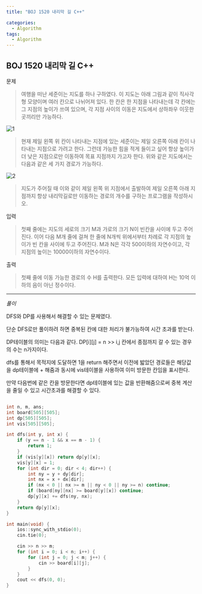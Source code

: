 ```yaml
---
title: "BOJ 1520 내리막 길 C++"

categories:
  - Algorithm
tags:
  - Algorithm
---
```


## BOJ 1520 내리막 길 C++

문제

> 여행을 떠난 세준이는 지도를 하나 구하였다. 이 지도는 아래 그림과 같이 직사각형 모양이며 여러 칸으로 나뉘어져 있다. 한 칸은 한 지점을 나타내는데 각 칸에는 그 지점의 높이가 쓰여 있으며, 각 지점 사이의 이동은 지도에서 상하좌우 이웃한 곳끼리만 가능하다.

![1](https://upload.acmicpc.net/0e11f3db-35d2-4b01-9aa0-9a39252f05be/-/preview/)

> 현재 제일 왼쪽 위 칸이 나타내는 지점에 있는 세준이는 제일 오른쪽 아래 칸이 나타내는 지점으로 가려고 한다. 그런데 가능한 힘을 적게 들이고 싶어 항상 높이가 더 낮은 지점으로만 이동하여 목표 지점까지 가고자 한다. 위와 같은 지도에서는 다음과 같은 세 가지 경로가 가능하다.

![2](https://upload.acmicpc.net/917d0418-35db-4081-9f62-69a2cc78721e/-/preview/)

> 지도가 주어질 때 이와 같이 제일 왼쪽 위 지점에서 출발하여 제일 오른쪽 아래 지점까지 항상 내리막길로만 이동하는 경로의 개수를 구하는 프로그램을 작성하시오.

입력

> 첫째 줄에는 지도의 세로의 크기 M과 가로의 크기 N이 빈칸을 사이에 두고 주어진다. 이어 다음 M개 줄에 걸쳐 한 줄에 N개씩 위에서부터 차례로 각 지점의 높이가 빈 칸을 사이에 두고 주어진다. M과 N은 각각 500이하의 자연수이고, 각 지점의 높이는 10000이하의 자연수이다.

출력

> 첫째 줄에 이동 가능한 경로의 수 H를 출력한다. 모든 입력에 대하여 H는 10억 이하의 음이 아닌 정수이다.

---

_풀이_

DFS와 DP를 사용해서 해결할 수 있는 문제였다.

단순 DFS로만 풀이하려 하면 중복된 칸에 대한 처리가 불가능하여 시간 초과를 받는다.

DP테이블의 의미는 다음과 같다.
DP[i][j] = n >> i,j 칸에서 종점까지 갈 수 있는 경우의 수는 n가지이다.

dfs를 통해서 목적지에 도달하면 1을 return 해주면서 이전에 밟았던 경로들은 해당값을 dp테이블에 + 해줌과 동시에 vis테이블을 사용하여 이미 방문한 칸임을 표시한다.

만약 다음번에 같은 칸을 방문한다면 dp테이블에 있는 값을 반환해줌으로써 중복 계산을 줄일 수 있고 시간초과를 해결할 수 있다.

```c++

int n, m, ans;
int board[505][505];
int dp[505][505];
int vis[505][505];

int dfs(int y, int x) {
    if (y == n - 1 && x == m - 1) {
        return 1;
    }
    if (vis[y][x]) return dp[y][x];
    vis[y][x] = 1;
    for (int dir = 0; dir < 4; dir++) {
        int ny = y + dy[dir];
        int nx = x + dx[dir];
        if (nx < 0 || nx >= m || ny < 0 || ny >= n) continue;
        if (board[ny][nx] >= board[y][x]) continue;
        dp[y][x] += dfs(ny, nx);
    }
    return dp[y][x];
}

int main(void) {
    ios::sync_with_stdio(0);
    cin.tie(0);

    cin >> n >> m;
    for (int i = 0; i < n; i++) {
        for (int j = 0; j < m; j++) {
            cin >> board[i][j];
        }
    }
    cout << dfs(0, 0);
}

```

